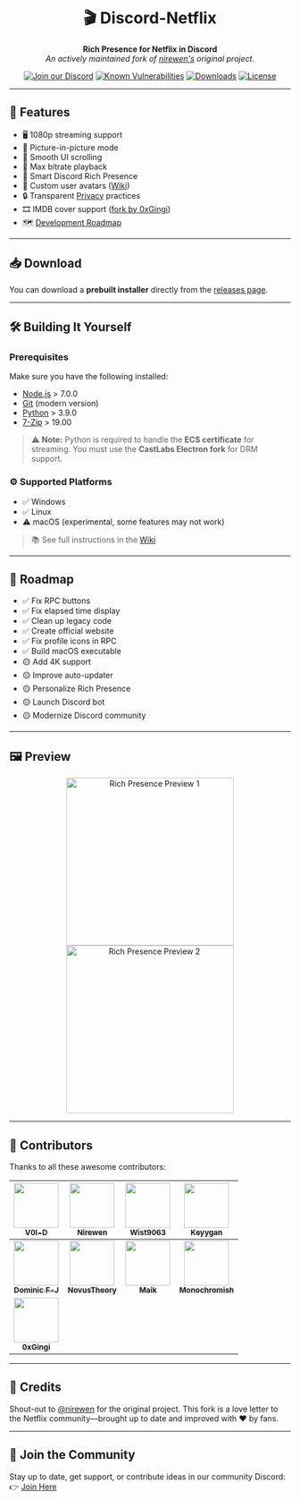<div align="center">

# 🎬 Discord-Netflix  
**Rich Presence for Netflix in Discord**  
_An actively maintained fork of [nirewen's](https://github.com/nirewen) original project._

[![Join our Discord](https://img.shields.io/discord/868546947953356860?color=5865F2&logo=discord&logoColor=white)](https://discord.gg/kbf8EjpxbU)
[![Known Vulnerabilities](https://snyk.io/test/github/Terroriser1/Discord-Netflix/badge.svg)](https://snyk.io/test/github/Terroriser1/Discord-Netflix)
[![Downloads](https://img.shields.io/github/downloads/Terroriser1/Discord-Netflix/total?color=green&logo=github)](https://github.com/Terroriser1/Discord-Netflix/releases)
[![License](https://img.shields.io/github/license/Terroriser1/Discord-Netflix?color=blue)](LICENSE)

</div>

---

## 🌟 Features

- 🖥️ 1080p streaming support  
- 📌 Picture-in-picture mode  
- 🧭 Smooth UI scrolling  
- 🎵 Max bitrate playback  
- 🧠 Smart Discord Rich Presence  
- 👤 Custom user avatars ([Wiki](https://github.com/Terroriser1/Discord-Netflix/wiki/Avatars))  
- 🔒 Transparent [Privacy](https://github.com/Terroriser1/Discord-Netflix/wiki/Privacy) practices  
- 🎞️ IMDB cover support ([fork by 0xGingi](https://github.com/0xGingi/Discord-Netflix/tree/IMDB-Cover))  
- 🗺️ [Development Roadmap](https://github.com/Terroriser1/Discord-Netflix/wiki/Roadmap)

---

## 📥 Download

You can download a **prebuilt installer** directly from the [releases page](https://github.com/Terroriser1/Discord-Netflix/releases).

---

## 🛠️ Building It Yourself

### Prerequisites

Make sure you have the following installed:

- [Node.js](https://nodejs.org/en/) > 7.0.0  
- [Git](https://git-scm.com/) (modern version)  
- [Python](https://www.python.org/downloads/) > 3.9.0  
- [7-Zip](https://www.7-zip.org/) > 19.00  

> ⚠️ **Note:** Python is required to handle the **ECS certificate** for streaming. You must use the **CastLabs Electron fork** for DRM support.

### ⚙️ Supported Platforms

- ✅ Windows  
- ✅ Linux  
- ⚠️ macOS (experimental, some features may not work)

> 📚 See full instructions in the [Wiki](https://github.com/Terroriser1/Discord-Netflix/wiki)

---

## 🚧 Roadmap

- ✅ Fix RPC buttons  
- ✅ Fix elapsed time display  
- ✅ Clean up legacy code  
- ✅ Create official website  
- ✅ Fix profile icons in RPC
- ✅ Build macOS executable  
- 🟡 Add 4K support  
- 🟡 Improve auto-updater  
- 🟡 Personalize Rich Presence  
- 🟡 Launch Discord bot  
- 🟡 Modernize Discord community

---

## 🖼️ Preview

<div align="center">
  <img src="https://github.com/user-attachments/assets/f26c88b4-d5a0-479b-b515-62b135a77f20" width="300px" alt="Rich Presence Preview 1"/>
  <img src="https://github.com/user-attachments/assets/14747a3b-5409-4c7e-9009-2c499ed1080b" width="300px" alt="Rich Presence Preview 2"/>
</div>


---

## 👥 Contributors

Thanks to all these awesome contributors:

<!-- ALL-CONTRIBUTORS-LIST:START -->
| [<img src="https://avatars.githubusercontent.com/u/35117713?v=4" width="80px;"/><br /><sub><b>V0l-D</b></sub>](https://github.com/V0l-D) | [<img src="https://avatars1.githubusercontent.com/u/8761479?v=4" width="80px;"/><br /><sub><b>Nirewen</b></sub>](https://github.com/nirewen) | [<img src="https://avatars0.githubusercontent.com/u/22089269?v=4" width="80px;"/><br /><sub><b>Wist9063</b></sub>](https://hexaplexsoftware.ga/) | [<img src="https://avatars1.githubusercontent.com/u/27071605?v=4" width="80px;"/><br /><sub><b>Keyygan</b></sub>](https://keyygan.me) |
| :---: | :---: | :---: | :---: |
| [<img src="https://avatars2.githubusercontent.com/u/13137236?v=4" width="80px;"/><br /><sub><b>Dominic F-J</b></sub>](https://github.com/dmfj) | [<img src="https://avatars0.githubusercontent.com/u/3434404?v=4" width="80px;"/><br /><sub><b>NovusTheory</b></sub>](https://modulobot.xyz) | [<img src="https://user-images.githubusercontent.com/35117713/127240008-c7bd7448-87e6-426d-a6f5-7bd64a0b7033.jpg" width="80px"/><br /><sub><b>Maik</b></sub>](#) | [<img src="https://avatars.githubusercontent.com/u/79590499?v=4" width="80px"/><br /><sub><b>Monochromish</b></sub>](https://github.com/Monochromish) |
| [<img src="https://avatars.githubusercontent.com/u/104647854?v=4" width="80px;"/><br /><sub><b>0xGingi</b></sub>](https://github.com/0xGingi) |
<!-- ALL-CONTRIBUTORS-LIST:END -->

---

## 🙌 Credits

Shout-out to [@nirewen](https://github.com/nirewen) for the original project. This fork is a love letter to the Netflix community—brought up to date and improved with ❤️ by fans.

---

## 💬 Join the Community

Stay up to date, get support, or contribute ideas in our community Discord:  
👉 [Join Here](https://discord.gg/mJYxxeZygw)

